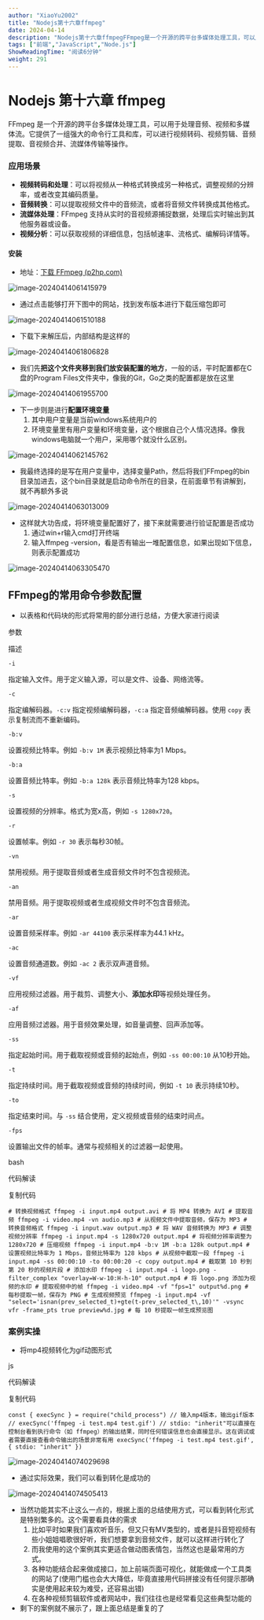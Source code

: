 ```yaml
---
author: "XiaoYu2002"
title: "Nodejs第十六章ffmpeg"
date: 2024-04-14
description: "Nodejs第十六章ffmpegFFmpeg是一个开源的跨平台多媒体处理工具，可以用于处理音频、视频和多媒体流。它提供了一组强大的命令行工具和库，可以进行视频转码、视频剪辑、音频提取、音视频合"
tags: ["前端","JavaScript","Node.js"]
ShowReadingTime: "阅读6分钟"
weight: 291
---
```

Nodejs 第十六章 ffmpeg
==================

FFmpeg 是一个开源的跨平台多媒体处理工具，可以用于处理音频、视频和多媒体流。它提供了一组强大的命令行工具和库，可以进行视频转码、视频剪辑、音频提取、音视频合并、流媒体传输等操作。

### 应用场景

*   **视频转码和处理**：可以将视频从一种格式转换成另一种格式，调整视频的分辨率，或者改变其编码质量。
*   **音频转换**：可以提取视频文件中的音频流，或者将音频文件转换成其他格式。
*   **流媒体处理**：FFmpeg 支持从实时的音视频源捕捉数据，处理后实时输出到其他服务器或设备。
*   **视频分析**：可以获取视频的详细信息，包括帧速率、流格式、编解码详情等。

#### 安装

*   地址：[下载 FFmpeg (p2hp.com)](https://link.juejin.cn?target=https%3A%2F%2Fffmpeg.p2hp.com%2Fdownload.html "https://ffmpeg.p2hp.com/download.html")

![image-20240414061415979](https://p3-juejin.byteimg.com/tos-cn-i-k3u1fbpfcp/b2c7ef13a9654773b5f61cc776b9a0e9~tplv-k3u1fbpfcp-jj-mark:3024:0:0:0:q75.awebp#?w=1812&h=1144&s=168541&e=png&b=272727)

*   通过点击能够打开下图中的网站，找到发布版本进行下载压缩包即可

![image-20240414061510188](https://p3-juejin.byteimg.com/tos-cn-i-k3u1fbpfcp/c866be0254714013bb694bc45710c65b~tplv-k3u1fbpfcp-jj-mark:3024:0:0:0:q75.awebp#?w=1632&h=1046&s=623794&e=png&b=d2d7c4)

*   下载下来解压后，内部结构是这样的

![image-20240414061806828](https://p3-juejin.byteimg.com/tos-cn-i-k3u1fbpfcp/9c8ba3f97fc24ec6b1d20a3bf09fc465~tplv-k3u1fbpfcp-jj-mark:3024:0:0:0:q75.awebp#?w=688&h=330&s=20796&e=png&b=1c1b1b)

*   我们先**把这个文件夹移到我们放安装配置的地方**，一般的话，平时配置都在C盘的Program Files文件夹中，像我的Git，Go之类的配置都是放在这里

![image-20240414061955700](https://p3-juejin.byteimg.com/tos-cn-i-k3u1fbpfcp/b8c3061eecbc4145b41baf77bf30c4b3~tplv-k3u1fbpfcp-jj-mark:3024:0:0:0:q75.awebp#?w=745&h=334&s=25101&e=png&b=1c1b1b)

*   下一步则是进行**配置环境变量**
    1.  其中用户变量是当前windows系统用户的
    2.  环境变量里有用户变量和环境变量，这个根据自己个人情况选择。像我windows电脑就一个用户，采用哪个就没什么区别。

![image-20240414062145762](https://p3-juejin.byteimg.com/tos-cn-i-k3u1fbpfcp/d97d0e485e114d78aeadf59fb8a2235c~tplv-k3u1fbpfcp-jj-mark:3024:0:0:0:q75.awebp#?w=792&h=150&s=20258&e=png&b=383a3a)

*   我最终选择的是写在用户变量中，选择变量Path，然后将我们FFmpeg的bin目录加进去，这个bin目录就是启动命令所在的目录，在前面章节有讲解到，就不再额外多说

![image-20240414063013009](https://p3-juejin.byteimg.com/tos-cn-i-k3u1fbpfcp/839e7aa857614fb89fe59497aa9a2d0b~tplv-k3u1fbpfcp-jj-mark:3024:0:0:0:q75.awebp#?w=1140&h=944&s=139729&e=png&b=f5f3f3)

*   这样就大功告成，将环境变量配置好了，接下来就需要进行验证配置是否成功
    1.  通过win+r输入cmd打开终端
    2.  输入ffmpeg -version，看是否有输出一堆配置信息，如果出现如下信息，则表示配置成功

![image-20240414063305470](https://p3-juejin.byteimg.com/tos-cn-i-k3u1fbpfcp/d4a048583f854b149aa3572aed0207ea~tplv-k3u1fbpfcp-jj-mark:3024:0:0:0:q75.awebp#?w=1233&h=716&s=536557&e=png&b=282727)

FFmpeg的常用命令参数配置
---------------

*   以表格和代码块的形式将常用的部分进行总结，方便大家进行阅读

参数

描述

`-i`

指定输入文件。用于定义输入源，可以是文件、设备、网络流等。

`-c`

指定编解码器。`-c:v` 指定视频编解码器，`-c:a` 指定音频编解码器。使用 `copy` 表示复制流而不重新编码。

`-b:v`

设置视频比特率。例如 `-b:v 1M` 表示视频比特率为1 Mbps。

`-b:a`

设置音频比特率。例如 `-b:a 128k` 表示音频比特率为128 kbps。

`-s`

设置视频的分辨率。格式为宽x高，例如 `-s 1280x720`。

`-r`

设置帧率。例如 `-r 30` 表示每秒30帧。

`-vn`

禁用视频。用于提取音频或者生成音频文件时不包含视频流。

`-an`

禁用音频。用于提取视频或者生成视频文件时不包含音频流。

`-ar`

设置音频采样率。例如 `-ar 44100` 表示采样率为44.1 kHz。

`-ac`

设置音频通道数。例如 `-ac 2` 表示双声道音频。

`-vf`

应用视频过滤器。用于裁剪、调整大小、**添加水印**等视频处理任务。

`-af`

应用音频过滤器。用于音频效果处理，如音量调整、回声添加等。

`-ss`

指定起始时间。用于截取视频或音频的起始点，例如 `-ss 00:00:10` 从10秒开始。

`-t`

指定持续时间。用于截取视频或音频的持续时间，例如 `-t 10` 表示持续10秒。

`-to`

指定结束时间。与 `-ss` 结合使用，定义视频或音频的结束时间点。

`-fps`

设置输出文件的帧率。通常与视频相关的过滤器一起使用。

bash

 代码解读

复制代码

`# 转换视频格式 ffmpeg -i input.mp4 output.avi # 将 MP4 转换为 AVI # 提取音频 ffmpeg -i video.mp4 -vn audio.mp3 # 从视频文件中提取音频，保存为 MP3 # 转换音频格式 ffmpeg -i input.wav output.mp3 # 将 WAV 音频转换为 MP3 # 调整视频分辨率 ffmpeg -i input.mp4 -s 1280x720 output.mp4 # 将视频分辨率调整为 1280x720 # 压缩视频 ffmpeg -i input.mp4 -b:v 1M -b:a 128k output.mp4 # 设置视频比特率为 1 Mbps，音频比特率为 128 kbps # 从视频中截取一段 ffmpeg -i input.mp4 -ss 00:00:10 -to 00:00:20 -c copy output.mp4 # 截取第 10 秒到第 20 秒的视频片段 # 添加水印 ffmpeg -i input.mp4 -i logo.png -filter_complex "overlay=W-w-10:H-h-10" output.mp4 # 将 logo.png 添加为视频的水印 # 提取视频中的帧 ffmpeg -i video.mp4 -vf "fps=1" output%d.png # 每秒提取一帧，保存为 PNG # 生成视频预览 ffmpeg -i input.mp4 -vf "select='isnan(prev_selected_t)+gte(t-prev_selected_t\,10)'" -vsync vfr -frame_pts true preview%d.jpg # 每 10 秒提取一帧生成预览图`

### 案例实操

*   将mp4视频转化为gif动图形式

js

 代码解读

复制代码

`const { execSync } = require("child_process") // 输入mp4版本，输出gif版本 // execSync('ffmpeg -i test.mp4 test.gif') // stdio: "inherit"可以直接在控制台看到执行命令（如 ffmpeg）的输出结果，同时任何错误信息也会直接显示。这在调试或者需要直接查看命令输出的场景非常有用 execSync('ffmpeg -i test.mp4 test.gif', { stdio: "inherit" })`

![image-20240414074029698](https://p3-juejin.byteimg.com/tos-cn-i-k3u1fbpfcp/f736ad8e26674813835fe276f65293b7~tplv-k3u1fbpfcp-jj-mark:3024:0:0:0:q75.awebp#?w=1298&h=790&s=320608&e=png&b=1e1e1e)

*   通过实际效果，我们可以看到转化是成功的

![image-20240414074505413](https://p3-juejin.byteimg.com/tos-cn-i-k3u1fbpfcp/2ca0d93c9a874ccfb2a93631bc5c8d22~tplv-k3u1fbpfcp-jj-mark:3024:0:0:0:q75.awebp#?w=1764&h=1047&s=110444&e=jpg&b=252323)

*   当然功能其实不止这么一点的，根据上面的总结使用方式，可以看到转化形式是特别繁多的。这个需要看具体的需求
    1.  比如平时如果我们喜欢听音乐，但又只有MV类型的，或者是抖音短视频有些小姐姐唱歌很好听，我们想要拿到音频文件，就可以这样进行转化了
    2.  而我使用的这个案例其实更适合做动图表情包，当然这也是最常用的方式。
    3.  各种功能结合起来做成接口，加上前端页面可视化，就能做成一个工具类的网站了(使用门槛也会大大降低，毕竟直接用代码拼接没有任何提示那确实是使用起来较为难受，还容易出错)
    4.  在各种视频剪辑软件或者网站中，我们往往也是经常看见这些典型功能的
*   剩下的案例就不展示了，跟上面总结是重复的了